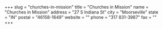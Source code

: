 +++
slug = "churches-in-mission"
title = "Churches in Mission"
name = "Churches in Mission"
address = "27 S Indiana St"
city = "Moorseville"
state = "IN"
postal = "46158-1649"
website = ""
phone = "317 831-3987"
fax = ""
+++
